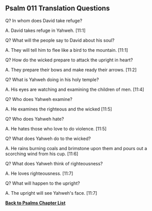 ## Psalm 011 Translation Questions ##

Q? In whom does David take refuge?

A. David takes refuge in Yahweh. [11:1]

Q? What will the people say to David about his soul?

A. They will tell him to flee like a bird to the mountain. [11:1]

Q? How do the wicked prepare to attack the upright in heart?

A. They prepare their bows and make ready their arrows. [11:2]

Q? What is Yahweh doing in his holy temple?

A. His eyes are watching and examining the children of men. [11:4]

Q? Who does Yahweh examine?

A. He examines the righteous and the wicked [11:5]

Q? Who does Yahweh hate?

A. He hates those who love to do violence. [11:5]

Q? What does Yahweh do to the wicked?

A. He rains burning coals and brimstone upon them and pours out a scorching wind from his cup. [11:6]

Q? What does Yahweh think of righteousness?

A. He loves righteousness. [11:7]

Q? What will happen to the upright?

A. The upright will see Yahweh's face. [11:7]

__[Back to Psalms Chapter List](./)__

